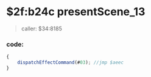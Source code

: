 ﻿
# $2f:b24c presentScene_13	

>caller: $34:8185

### code:
```js
{
	dispatchEffectCommand(#03);	//jmp $aeec
}
```


